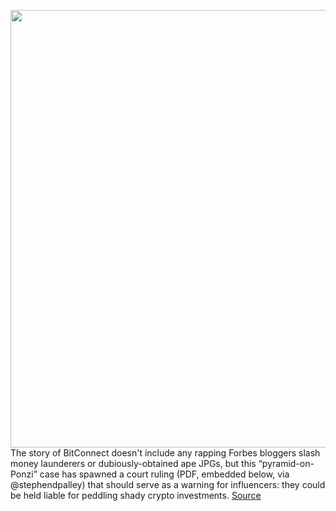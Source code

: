 <img src='https://cdn.vox-cdn.com/thumbor/xTLoVggBx0gfW8-zXVE6hlRe_r8=/0x0:3000x2000/1200x800/filters:focal(1260x760:1740x1240)/cdn.vox-cdn.com/uploads/chorus_image/image/70527991/acastro_170726_1777_0007_v4.0.jpg' width='700px' /><br/>
The story of BitConnect doesn't include any rapping Forbes bloggers slash money launderers or dubiously-obtained ape JPGs, but this “pyramid-on-Ponzi” case has spawned a court ruling (PDF, embedded below, via @stephendpalley) that should serve as a warning for influencers: they could be held liable for peddling shady crypto investments.
<a href='https://www.theverge.com/2022/2/18/22941470/bitconnect-ponzi-bitcoin-securities-act-sec-lawsuit-influencers-youtube-tiktok'> Source <a/>